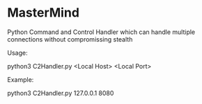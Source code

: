 # MasterMind
Python Command and Control Handler which can handle multiple connections without compromissing stealth


Usage: 

  python3 C2Handler.py \<Local Host\> \<Local Port\>



Example:

  python3 C2Handler.py 127.0.0.1 8080
